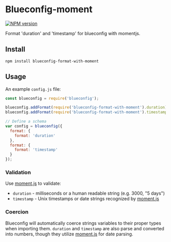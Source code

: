 # Blueconfig-moment

[![NPM version](http://img.shields.io/npm/v/blueconfig-format-with-moment.svg)](https://www.npmjs.org/package/blueconfig-format-with-moment)

Format 'duration' and 'timestamp' for blueconfig with momentjs.

## Install

```shell
npm install blueconfig-format-with-moment
```

## Usage

An example `config.js` file:

```javascript
const blueconfig = require('blueconfig');

blueconfig.addFormat(require('blueconfig-format-with-moment').duration);
blueconfig.addFormat(require('blueconfig-format-with-moment').timestamp);

// Define a schema
var config = blueconfig({
  format: {
    format: 'duration'
  },
  format: {
    format: 'timestamp'
  }
});
```

### Validation

Use [moment.js](http://momentjs.com/) to validate:

* `duration` - milliseconds or a human readable string (e.g. 3000, "5 days")
* `timestamp` - Unix timestamps or date strings recognized by [moment.js](http://momentjs.com/)

### Coercion

Blueconfig will automatically coerce strings variables to their proper types when importing them. `duration` and `timestamp` are also parse and converted into numbers, though they utilize [moment.js](http://momentjs.com/) for date parsing.
